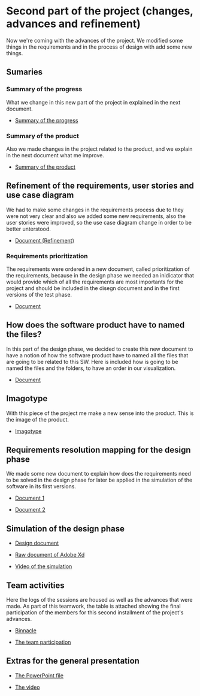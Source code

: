 # Second part of the project (changes, advances and refinement)
Now we're coming with the advances of the project. We modified some things in the requirements and in the process of design with add some new things.

## Sumaries
### Summary of the progress
What we change in this new part of the project in explained in the next document.
* [Summary of the progress](https://github.com/adrianfonsecal/proyecto-fis/blob/Entrega2/Summaries.md)

### Summary of the product
Also we made changes in the project related to the product, and we explain in the next document what me improve.
* [Summary of the product](https://github.com/adrianfonsecal/proyecto-fis/blob/Entrega2/SummaryProduct.md)

## Refinement of the requirements, user stories and use case diagram
We had to make some changes in the requirements process due to they were not very clear and also we added some new requirements, also the user stories were improved, so the use case diagram change in order to be better unterstood.
* [Document (Refinement)](https://github.com/adrianfonsecal/proyecto-fis/blob/Entrega2/Requirements%20and%20user%20stories(Refinement).md)

### Requirements prioritization 
The requirements were ordered in a new document, called  prioritization of the requirements, because in the design phase we needed an inidicator that  would provide which of all the requirements are most importants for the project and should be included in the disegn document and in the first versions of the test phase.
* [Document](https://github.com/adrianfonsecal/proyecto-fis/blob/Melhem/Lista%20de%20prioridad%20de%20requerimientos.docx)

## How does the software product have to named the files?
In this part of the design phase, we decided to create this new document to have a notion of how the software product have to named all the files that are going to be related to this SW. Here is included how is going to be named the files and the folders, to have an order in our visualization.
* [Document](https://github.com/adrianfonsecal/proyecto-fis/blob/ruben/211104_La%20nomenclatura.docx)

## Imagotype
With this piece of the project me make a new sense into the product. This is the image of the product.
* [Imagotype](https://github.com/adrianfonsecal/proyecto-fis/blob/Entrega2/Imagotipo.md)

## Requirements resolution mapping for the design phase 
We made some new document to explain how does the requirements need to be solved in the design phase for later be applied in the simulation of the software in its first versions.
* [Document 1](https://github.com/adrianfonsecal/proyecto-fis/blob/Adal/Especificacion%20de%20Casos%20de%20Uso.docx)

* [Document 2](https://github.com/adrianfonsecal/proyecto-fis/blob/Melhem/Organizador%20de%20Documentos.docx)

## Simulation of the design phase
* [Design document](https://github.com/adrianfonsecal/proyecto-fis/blob/Miguel/tablas%20de%20dise%C3%B1o%20prototito%203.docx)

* [Raw document of Adobe Xd](https://github.com/adrianfonsecal/proyecto-fis/blob/Miguel/Proyecto%20Fis%20Dic%20nuevo%20final.xd)

* [Video of the simulation](https://www.youtube.com/watch?v=g4snQ3qbhds&ab_channel=MiguelAngelG%C3%B3mezHerguera)

## Team activities
Here the logs of the sessions are housed as well as the advances that were made. As part of this teamwork, the table is attached showing the final participation of the members for this second installment of the project's advances.

* [Binnacle](https://github.com/adrianfonsecal/proyecto-fis/blob/ruben/Bit%C3%A1cora_Entrega2_FIS.docx)

* [The team participation](https://github.com/adrianfonsecal/proyecto-fis/blob/ruben/Tabla%20de%20contribuci%C3%B3n%20del%20equipo.docx)

## Extras for the general presentation
* [The PowerPoint file](https://github.com/adrianfonsecal/proyecto-fis/blob/ruben/211116_Segunda%20entrega_FIS.pptx)

* [The video](https://www.youtube.com/watch?v=lqwHokGuY6Q&ab_channel=Rub%C3%A9nAlvarado)
